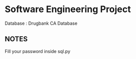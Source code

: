 # Software Engineering Project

Database : Drugbank CA Database

## NOTES

Fill your password inside sql.py